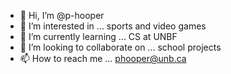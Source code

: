 - 👋 Hi, I’m @p-hooper
- 👀 I’m interested in ... sports and video games
- 🌱 I’m currently learning ... CS at UNBF
- 💞️ I’m looking to collaborate on ... school projects
- 📫 How to reach me ... phooper@unb.ca

<!---
p-hooper/p-hooper is a ✨ special ✨ repository because its `README.md` (this file) appears on your GitHub profile.
You can click the Preview link to take a look at your changes.
--->
